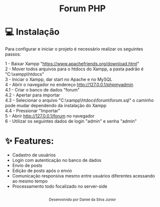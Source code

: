 <h1 align="center">
  Forum PHP
</h1>

# 💻 Instalação
Para configurar e iniciar o projeto é necessário realizar os seguintes passos: 

1 - Baixar Xampp "https://www.apachefriends.org/download.html" </br>
2 - Mover todos arquivos para o htdocs do Xampp, a pasta padrão é "C:\xampp\htdocs" </br>
3 - Iniciar o Xampp, dar start no Apache e no MySQL </br> 
4 - Abrir o navegador no endereço http://127.0.0.1/phpmyadmin</br> 
4.1 - Criar o banco de dados "forum" </br>
4.2 - Apertar para importar </br>
4.3 - Selecionar o arquivo "C:\xampp\htdocs\forum\forum.sql" o caminho pode mudar dependendo da instalação do Xampp </br>
4.4 - Pressionar "Importar" </br>
5 - Abrir http://127.0.0.1/forum no navegador </br>
6 - Utilizar os seguintes dados de login "admin" e senha "admin" </br>

# ✨ Features: 

- Cadastro de usuários
- Login com autenticação no banco de dados
- Envio de posts
- Edição de posts após o envio
- Comunicação responsiva mesmo entre usuários diferentes acessando ao mesmo tempo
- Processamento todo focalizado no server-side

<div align="center">
  <small></br>Desenvolvido por Daniel da Silva Junior</small>
</div>
